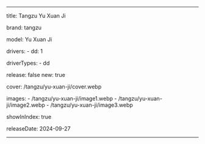 ---

title: Tangzu Yu Xuan Ji

brand: tangzu

model: Yu Xuan Ji

drivers: 
    - dd: 1

driverTypes:
    - dd 
    
release: false 
new: true

cover: /tangzu/yu-xuan-ji/cover.webp

images: 
    - /tangzu/yu-xuan-ji/image1.webp
    - /tangzu/yu-xuan-ji/image2.webp
    - /tangzu/yu-xuan-ji/image3.webp

showInIndex: true

releaseDate: 2024-09-27

---
